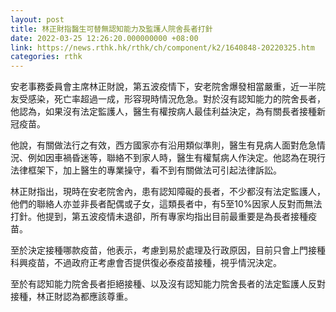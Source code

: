 ```yaml
---
layout: post
title: 林正財指醫生可替無認知能力及監護人院舍長者打針
date: 2022-03-25 12:26:20.000000000 +08:00
link: https://news.rthk.hk/rthk/ch/component/k2/1640848-20220325.htm
categories: rthk
---
```


安老事務委員會主席林正財說，第五波疫情下，安老院舍爆發相當嚴重，近一半院友受感染，死亡率超過一成，形容現時情況危急。對於沒有認知能力的院舍長者，他認為，如果沒有法定監護人，醫生有權按病人最佳利益決定，為有關長者接種新冠疫苗。

他說，有關做法行之有效，西方國家亦有沿用類似準則，醫生有見病人面對危急情況、例如因車禍昏迷等，聯絡不到家人時，醫生有權幫病人作決定。他認為在現行法律框架下，加上醫生的專業操守，看不到有關做法可引起法律訴訟。

林正財指出，現時在安老院舍內，患有認知障礙的長者，不少都沒有法定監護人，他們的聯絡人亦並非長者配偶或子女，這類長者中，有5至10%因家人反對而無法打針。他提到，第五波疫情未退卻，所有專家均指出目前最重要是為長者接種疫苗。

至於決定接種哪款疫苗，他表示，考慮到易於處理及行政原因，目前只會上門接種科興疫苗，不過政府正考慮會否提供復必泰疫苗接種，視乎情況決定。

至於有認知能力院舍長者拒絕接種、以及沒有認知能力院舍長者的法定監護人反對接種，林正財認為都應該尊重。
